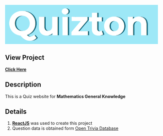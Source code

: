![final product](https://github.com/jamal474/Quizton/blob/5066a5a32738abb6fc879d44e5ee98613c296d05/quizton.PNG)
## View Project
[**Click Here**](https://jamal474.github.io/quizton/)

## Description
This is a Quiz website for **Mathematics General Knowledge**

## Details
1. [**ReactJS**](https://reactjs.org/) was used to create this project
2. Question data is obtained form [Open Trivia Database](https://opentdb.com/)

